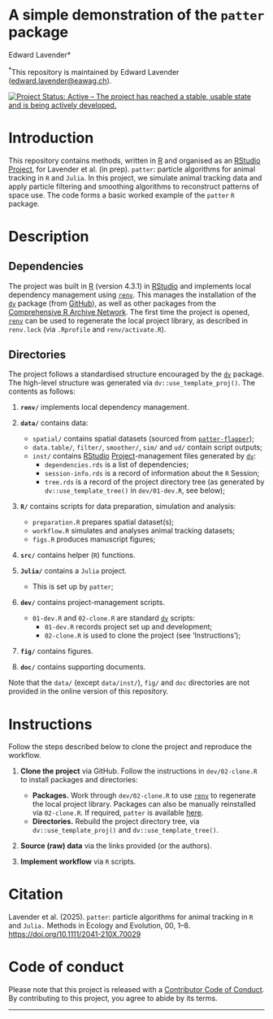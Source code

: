 A simple demonstration of the `patter` package
================
Edward Lavender\*

<sup>\*</sup>This repository is maintained by Edward Lavender
(<edward.lavender@eawag.ch>).

[![Project Status: Active – The project has reached a stable, usable
state and is being actively
developed.](https://www.repostatus.org/badges/latest/active.svg)](https://www.repostatus.org/#active)

# Introduction

This repository contains methods, written in
[R](https://www.r-project.org/) and organised as an
[RStudio](https://www.rstudio.com/)
[Project](https://r4ds.had.co.nz/workflow-projects.html), for Lavender
et al. (in prep). `patter`: particle algorithms for animal tracking in
`R` and `Julia`. In this project, we simulate animal tracking data and
apply particle filtering and smoothing algorithms to reconstruct
patterns of space use. The code forms a basic worked example of the
`patter` `R` package.

# Description

## Dependencies

The project was built in [R](https://www.r-project.org/) (version 4.3.1)
in [RStudio](https://www.rstudio.com/) and implements local dependency
management using
[`renv`](https://rstudio.github.io/renv/articles/renv.html). This
manages the installation of the
[`dv`](https://github.com/edwardlavender/dv) package (from
[GitHub](https://github.com/)), as well as other packages from the
[Comprehensive R Archive Network](https://cran.r-project.org/). The
first time the project is opened,
[`renv`](https://rstudio.github.io/renv/articles/renv.html) can be used
to regenerate the local project library, as described in `renv.lock`
(via `.Rprofile` and `renv/activate.R`).

## Directories

The project follows a standardised structure encouraged by the
[`dv`](https://github.com/edwardlavender/dv) package. The high-level
structure was generated via `dv::use_template_proj()`. The contents as
follows:

1.  **`renv/`** implements local dependency management.

2.  **`data/`** contains data:

    - `spatial/` contains spatial datasets (sourced from
      [`patter-flapper`](https://github.com/edwardlavender/patter-flapper));
    - `data.table/`, `filter/`, `smoother/`, `sim/` and `ud/` contain
      script outputs;
    - `inst/` contains [RStudio](https://www.rstudio.com/)
      [Project](https://r4ds.had.co.nz/workflow-projects.html)-management
      files generated by [`dv`](https://github.com/edwardlavender/dv):
      - `dependencies.rds` is a list of dependencies;
      - `session-info.rds` is a record of information about the `R`
        Session;
      - `tree.rds` is a record of the project directory tree (as
        generated by `dv::use_template_tree()` in `dev/01-dev.R`, see
        below); <br/>

3.  **`R/`** contains scripts for data preparation, simulation and
    analysis:

    - `preparation.R` prepares spatial dataset(s);
    - `workflow.R` simulates and analyses animal tracking datasets;
    - `figs.R` produces manuscript figures;

4.  **`src/`** contains helper (`R`) functions.

5.  **`Julia/`** contains a `Julia` project.

    - This is set up by `patter`;

6.  **`dev/`** contains project-management scripts.

    - `01-dev.R` and `02-clone.R` are standard
      [`dv`](https://github.com/edwardlavender/dv) scripts:
      - `01-dev.R` records project set up and development;
      - `02-clone.R` is used to clone the project (see ‘Instructions’);

7.  **`fig/`** contains figures.

8.  **`doc/`** contains supporting documents.

Note that the `data/` (except `data/inst/`), `fig/` and `doc`
directories are not provided in the online version of this repository.

# Instructions

Follow the steps described below to clone the project and reproduce the
workflow.

1.  **Clone the project** via GitHub. Follow the instructions in
    `dev/02-clone.R` to install packages and directories:

    - **Packages.** Work through `dev/02-clone.R` to use
      [`renv`](https://rstudio.github.io/renv/articles/renv.html) to
      regenerate the local project library. Packages can also be
      manually reinstalled via `02-clone.R`. If required, `patter` is
      available [here](https://github.com/edwardlavender/patter).
    - **Directories.** Rebuild the project directory tree, via
      `dv::use_template_proj()` and `dv::use_template_tree()`.

2.  **Source (raw) data** via the links provided (or the authors).

3.  **Implement workflow** via `R` scripts.

# Citation

Lavender et al. (2025). `patter`: particle algorithms for animal
tracking in `R` and `Julia.` Methods in Ecology and Evolution, 00, 1–8.
<https://doi.org/10.1111/2041-210X.70029>

# Code of conduct

Please note that this project is released with a [Contributor Code of
Conduct](https://contributor-covenant.org/version/2/1/CODE_OF_CONDUCT.html).
By contributing to this project, you agree to abide by its terms.

------------------------------------------------------------------------

